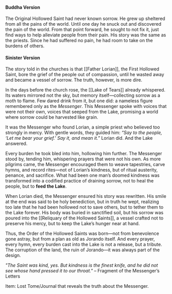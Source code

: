 
#### Buddha Version
The Original Hollowed Saint had never known sorrow. He grew up sheltered from all the pains of the world. Until one day he snuck out and discovered the pain of the world. From that point forward, he sought to not fix it, just find ways to help alleviate people from their pain. His story was the same as the priests. Since he had suffered no pain, he had room to take on the burdens of others. 

#### Sinister Version
The story told in the churches is that [[Father Lorian]], the First Hollowed Saint, bore the grief of the people out of compassion, until he wasted away and became a vessel of sorrow. The truth, however, is more dire.

In the days before the church rose, the [[Lake of Tears]] already whispered. Its waters mirrored not the sky, but memory itself—collecting sorrow as a moth to flame. Few dared drink from it, but one did: a nameless figure remembered only as the _Messenger_. This Messenger spoke with voices that were not their own, voices that seeped from the Lake, promising a world where sorrow could be harvested like grain.

It was the Messenger who found Lorian, a simple priest who believed too strongly in mercy. With gentle words, they guided him: _“Say to the people, ‘Let me bear your grief.’ Say it, and mean it.”_ Lorian did. And the Lake answered.

Every burden he took bled into him, hollowing him further. The Messenger stood by, tending him, whispering prayers that were not his own. As more pilgrims came, the Messenger encouraged them to weave tapestries, carve hymns, and record rites—not of Lorian’s kindness, but of ritual austerity, penance, and sacrifice. What had been one man’s doomed kindness was transformed into a codified practice of draining sorrow, not to heal the people, but to **feed the Lake**.

When Lorian died, the Messenger ensured his story was rewritten. His smile at the end was said to be holy benediction, but in truth he wept, realizing too late that he had been hollowed not to save others, but to tether them to the Lake forever. His body was buried in sanctified soil, but his sorrow was poured into the [[Reliquary of the Hollowed Saints]], a vessel crafted not to preserve his mercy, but to keep the Lake’s hunger near at hand.

Thus, the Order of the Hollowed Saints was born—not from benevolence gone astray, but from a plan as old as Jorando itself. And every prayer, every hymn, every burden cast into the Lake is not a release, but a tribute. The corruption of the land, the ruin of Jorando—it was always part of the design.

_"The Saint was kind, yes. But kindness is the finest knife, and he did not see whose hand pressed it to our throat."_ – Fragment of the Messenger’s Letters

Item: Lost Tome/Journal that reveals the truth about the Messenger. 
